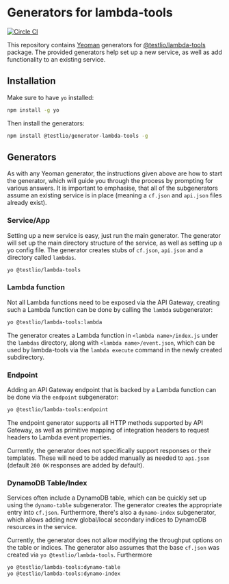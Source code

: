 # Generators for lambda-tools

[![Circle CI](https://circleci.com/gh/Testlio/generator-lambda-tools.svg?style=svg&circle-token=63037fa0129cb7bbae3f9601aa6baaa2bebf582a)](https://circleci.com/gh/Testlio/generator-lambda-tools)

This repository contains [Yeoman](https://yeoman.io) generators for [@testlio/lambda-tools](https://github.com/testlio/lambda-tools) package. The provided generators help set up a new service, as well as add functionality to an existing service.

## Installation

Make sure to have `yo` installed:

```bash
npm install -g yo
```

Then install the generators:

```bash
npm install @testlio/generator-lambda-tools -g
```

## Generators

As with any Yeoman generator, the instructions given above are how to start the generator, which will guide you through the process by prompting for various answers. It is important to emphasise, that all of the subgenerators assume an existing service is in place (meaning a `cf.json` and `api.json` files already exist).

### Service/App

Setting up a new service is easy, just run the main generator. The generator will set up the main directory structure of the service, as well as setting up a yo config file. The generator creates stubs of `cf.json`, `api.json` and a directory called `lambdas`.

```bash
yo @testlio/lambda-tools
```

### Lambda function

Not all Lambda functions need to be exposed via the API Gateway, creating such a Lambda function can be done by calling the `lambda` subgenerator:

```bash
yo @testlio/lambda-tools:lambda
```

The generator creates a Lambda function in `<lambda name>/index.js` under the `lambdas` directory, along with `<lambda name>/event.json`, which can be used by lambda-tools via the `lambda execute` command in the newly created subdirectory.

### Endpoint

Adding an API Gateway endpoint that is backed by a Lambda function can be done via the `endpoint` subgenerator:

```bash
yo @testlio/lambda-tools:endpoint
```

The endpoint generator supports all HTTP methods supported by API Gateway, as well as primitive mapping of integration headers to request headers to Lambda event properties.

Currently, the generator does not specifically support responses or their templates. These will need to be added manually as needed to `api.json` (default `200 OK` responses are added by default).

### DynamoDB Table/Index

Services often include a DynamoDB table, which can be quickly set up using the `dynamo-table` subgenerator. The generator creates the appropriate entry into `cf.json`. Furthermore, there's also a `dynamo-index` subgenerator, which allows adding new global/local secondary indices to DynamoDB resources in the service.

Currently, the generator does not allow modifying the throughput options on the table or indices. The generator also assumes that the base `cf.json` was created via `yo @testlio/lambda-tools`. Furthermore

```bash
yo @testlio/lambda-tools:dynamo-table
yo @testlio/lambda-tools:dynamo-index
```
